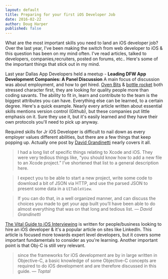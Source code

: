 ```yaml
---
layout: default
title: Preparing for your first iOS Developer Job
date: 2016-02-22
author: Doug Harper
published: false
---
```


What are the most important skills you need to land an iOS developer job?  Over the last year, I've been making the switch from web developer to iOS & this question has been on my mind often.   I've read articles, talked to developers, companies,recruiters, posted on forums, etc.. Here's some of the important things that stick out in my mind.  

Last year Dallas App Developers held a meetup - **Leading DFW App Development Companies: A Panel Discussion** A main focus of discussion was about employment, and how to get hired.  [Oven Bits](http://ovenbits.com "Oven Bits") & [bottle rocket](http://www.bottlerocketstudios.com "bottle rocket studios") both stressed character first, they are looking for quality people more than coding savants.  The ability to fit in, learn and contribute to the team is the biggest attributes you can have.  Everything else can be learned, to a certain degree.  Here's a quick example.  Nearly every article written about essential skills mentions version control (Github), but these companies put little emphasis on it.  Sure they use it, but it's easily learned and they have their own protocols you'll need to pick up anyway.

Required skills for Jr iOS Developer is difficult to nail down as every employer values different abilities, but there are a few things that keep popping up.  Actually one post by [David Grandinetti](http://dbgrandi.github.io/minimum_viable_programmer/ "David Grandinetti") nearly covers it all. 

>I had a long list of specific things relating to Xcode and iOS. They were very tedious things like, “you should know how to add a new file to an Xcode project.” I’ve shortened that list to a general description here.

>I expect you to be able to start a new project, write some code to download a bit of JSON via HTTP, and use the parsed JSON to present some data in a `UITableView`.

>If you can do that, in a well organized manner, and can discuss the choices you made to get your app built you’ll have been able to do almost everything that was on that long and tedious list.
<cite>&mdash; David Grandinetti</cite>

[The Vital Guide to iOS Interviewing](http://www.toptal.com/ios "Guide to iOS Interviewing") is written for people/business looking to hire an iOS developer & it's a popular article on sites like LinkedIn.  This article is focused more towards expert level developers, but it covers some important fundamentals to consider as you're learning.  Another important point is that Obj-C is still very relevant.

>since the frameworks for iOS development are by in large written in Objective-C, a basic knowledge of some Objective-C concepts are required to do iOS development and are therefore discussed in this guide.
<cite>&mdash; Toptal</cite>
